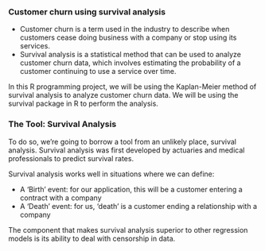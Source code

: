 ### Customer churn using survival analysis

- Customer churn is a term used in the industry to describe when customers cease doing business with a company or stop using its services. 
- Survival analysis is a statistical method that can be used to analyze customer churn data, which involves estimating the probability of a customer continuing to use a service over time.

In this R programming project, we will be using the Kaplan-Meier method of survival analysis to analyze customer churn data. We will be using the survival package in R to perform the analysis.

### The Tool: Survival Analysis
To do so, we’re going to borrow a tool from an unlikely place, survival analysis. Survival analysis was first developed by actuaries and medical professionals to predict survival rates.

Survival analysis works well in situations where we can define:

- A ‘Birth’ event: for our application, this will be a customer entering a contract with a company
- A ‘Death’ event: for us, ‘death’ is a customer ending a relationship with a company

The component that makes survival analysis superior to other regression models is its ability to deal with censorship in data.
